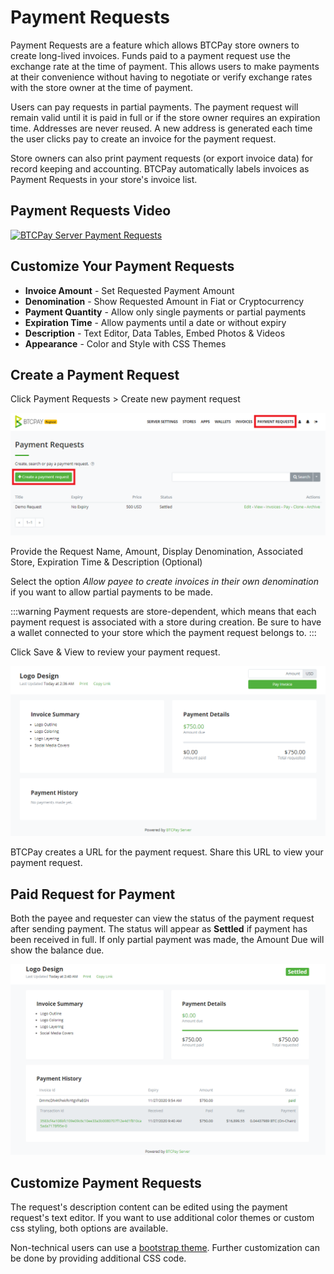 # Payment Requests

Payment Requests are a feature which allows BTCPay store owners to create long-lived invoices.
Funds paid to a payment request use the exchange rate at the time of payment.
This allows users to make payments at their convenience without having to negotiate or verify exchange rates with the store owner at the time of payment.

Users can pay requests in partial payments.
The payment request will remain valid until it is paid in full or if the store owner requires an expiration time.
Addresses are never reused. A new address is generated each time the user clicks pay to create an invoice for the payment request.

Store owners can also print payment requests (or export invoice data) for record keeping and accounting.
BTCPay automatically labels invoices as Payment Requests in your store's invoice list.

## Payment Requests Video

[![BTCPay Server Payment Requests](https://img.youtube.com/vi/j6CvwDPvfzQ/mqdefault.jpg)](https://www.youtube.com/watch?v=j6CvwDPvfzQ "BTCPay Server Payment Requests")

## Customize Your Payment Requests

- **Invoice Amount** - Set Requested Payment Amount
- **Denomination** - Show Requested Amount in Fiat or Cryptocurrency
- **Payment Quantity** - Allow only single payments or partial payments
- **Expiration Time** - Allow payments until a date or without expiry
- **Description** - Text Editor, Data Tables, Embed Photos & Videos
- **Appearance** - Color and Style with CSS Themes

## Create a Payment Request

Click Payment Requests > Create new payment request

![Create Payment Request](./img/payment-requests/CreatePaymentRequest.png)

Provide the Request Name, Amount, Display Denomination, Associated Store, Expiration Time & Description (Optional)

Select the option *Allow payee to create invoices in their own denomination* if you want to allow partial payments to be made.

:::warning
Payment requests are store-dependent, which means that each payment request is associated with a store during creation.
Be sure to have a wallet connected to your store which the payment request belongs to.
:::

Click Save & View to review your payment request.

![View New Payment Request](./img/payment-requests/NewPaymentRequest.png)

BTCPay creates a URL for the payment request. Share this URL to view your payment request.

## Paid Request for Payment

Both the payee and requester can view the status of the payment request after sending payment.
The status will appear as **Settled** if payment has been received in full.
If only partial payment was made, the Amount Due will show the balance due.

![View Paid Payment Request](./img/payment-requests/PaidPaymentRequest.png)

## Customize Payment Requests

The request's description content can be edited using the payment request's text editor.
If you want to use additional color themes or custom css styling, both options are available.

Non-technical users can use a [bootstrap theme](./Theme.md#2-bootstrap-themes).
Further customization can be done by providing additional CSS code.
